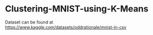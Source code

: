 # Clustering-MNIST-using-K-Means
Dataset can be found at https://www.kaggle.com/datasets/oddrationale/mnist-in-csv
